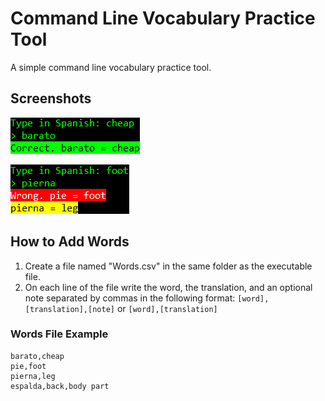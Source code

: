 # Command Line Vocabulary Practice Tool

A simple command line vocabulary practice tool.

## Screenshots

![Correct Answer Screenshot](media/screenshot1.png)

![Wrong Answer Screenshot](media/screenshot2.png)

## How to Add Words

1. Create a file named "Words.csv" in the same folder as the executable file.
2. On each line of the file write the word, the translation, and an optional note separated by commas in the following format: `[word],[translation],[note]` or `[word],[translation]`

### Words File Example
```CSV
barato,cheap
pie,foot
pierna,leg
espalda,back,body part
```
